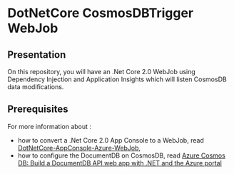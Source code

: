 # DotNetCore CosmosDBTrigger WebJob

## Presentation
On this repository, you will have an .Net Core 2.0 WebJob using Dependency Injection and Application Insights which will listen CosmosDB data modifications.

## Prerequisites
For more information about :
- how to convert a .Net Core 2.0 App Console to a WebJob, read <a href="https://github.com/ranouf/DotNetCore-AppConsole-Azure-WebJob">DotNetCore-AppConsole-Azure-WebJob</a>,
- how to configure the DocumentDB on CosmosDB, read <a href="https://docs.microsoft.com/en-us/azure/cosmos-db/create-documentdb-dotnet">Azure Cosmos DB: Build a DocumentDB API web app with .NET and the Azure portal<a>


